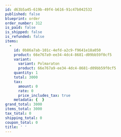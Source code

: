 ```yaml
---
id: d63b5a45-619b-49f4-b616-91c47b042532
published: false
blueprint: order
order_number: 312
is_paid: false
is_shipped: false
is_refunded: false
items:
  -
    id: 0b86a7ab-101c-4efd-a2c9-f9641e18a050
    product: 66e767a9-ee34-4dc4-8681-d09bb59f0cf5
    variant:
      variant: Polmaraton
      product: 66e767a9-ee34-4dc4-8681-d09bb59f0cf5
    quantity: 1
    total: 3000
    tax:
      amount: 0
      rate: 0
      price_includes_tax: true
    metadata: {  }
grand_total: 3000
items_total: 3000
tax_total: 0
shipping_total: 0
coupon_total: 0
title: ' '
---
```

